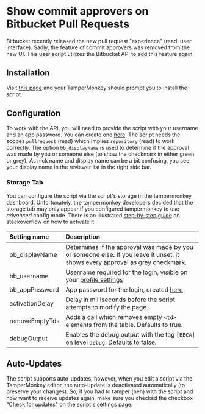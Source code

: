 # Show commit approvers on Bitbucket Pull Requests

Bitbucket recently released the new pull request "experience" (read: user interface). Sadly, the feature of commit
approvers was removed from the new UI. This user script utilizes the Bitbucket API to add this feature again.

## Installation

Visit [this page](https://github.com/DBX12/bitbucket-show-approvers/raw/master/bitbucket-show-approvers.user.js) and
your TamperMonkey should prompt you to install the script.

## Configuration

To work with the API, you will need to provide the script with your username and an app password. You can create one
[here][app passwords]. The script needs the scopes `pullrequest` (read) which implies `repository` (read) to work
correctly. The option `bb_displayName` is used to determine if the approval was made by you or someone else (to show the
checkmark in either green or grey). As nick name and display name can be a bit confusing, you see your display name in
the reviewer list in the right side bar.

### Storage Tab

You can configure the script via the script's storage in the tampermonkey dashboard. Unfortunately, the tampermonkey
developers decided that the storage tab may only appear if you configured tampermonkey to use _advanced_ config mode.
There is an illustrated [step-by-step guide] on stackoverflow on how to activate it.

| Setting name    | Description                                                                                                                   |
|:----------------|:------------------------------------------------------------------------------------------------------------------------------|
| bb_displayName  | Determines if the approval was made by you or someone else. If you leave it unset, it shows every approval as grey checkmark. |
| bb_username     | Username required for the login, visible on your [profile settings]                                                           |
| bb_appPassword  | App password for the login, created [here][app passwords]                                                                     |
| activationDelay | Delay in milliseconds before the script attempts to modify the page.                                                          |
| removeEmptyTds  | Adds a call which removes empty `<td>` elements from the table. Defaults to true.                                             |
| debugOutput     | Enables the debug output with the tag `[BBCA]` on level `debug`. Defaults to false.                                           |

## Auto-Updates

The script supports auto-updates, however, when you edit a script via the TamperMonkey editor, the auto-update is
deactivated automatically (to preserve your changes). So, if you had to tamper (heh) with the script and now want to
receive updates again, make sure you checked the checkbox "Check for updates" on the script's settings page.

[step-by-step guide]: https://stackoverflow.com/a/56918709/6367716

[profile settings]: https://bitbucket.org/account/settings/

[app passwords]: https://bitbucket.org/account/settings/app-passwords/
